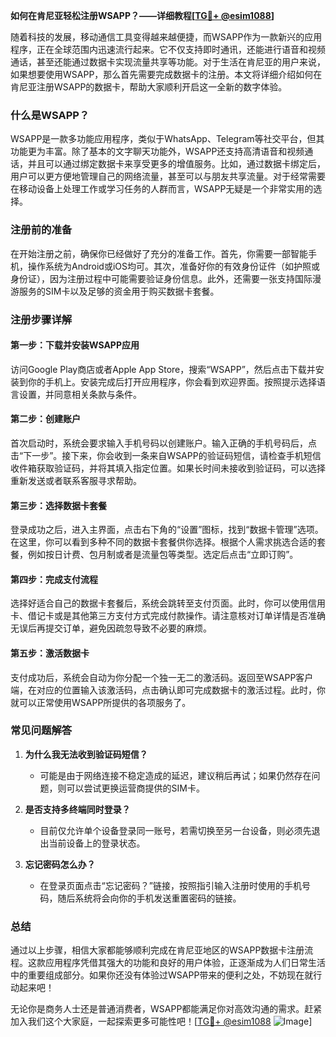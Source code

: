 **如何在肯尼亚轻松注册WSAPP？——详细教程[[TG💪+ @esim1088](https://t.me/s/esim1088)]**

随着科技的发展，移动通信工具变得越来越便捷，而WSAPP作为一款新兴的应用程序，正在全球范围内迅速流行起来。它不仅支持即时通讯，还能进行语音和视频通话，甚至还能通过数据卡实现流量共享等功能。对于生活在肯尼亚的用户来说，如果想要使用WSAPP，那么首先需要完成数据卡的注册。本文将详细介绍如何在肯尼亚注册WSAPP的数据卡，帮助大家顺利开启这一全新的数字体验。

### 什么是WSAPP？

WSAPP是一款多功能应用程序，类似于WhatsApp、Telegram等社交平台，但其功能更为丰富。除了基本的文字聊天功能外，WSAPP还支持高清语音和视频通话，并且可以通过绑定数据卡来享受更多的增值服务。比如，通过数据卡绑定后，用户可以更方便地管理自己的网络流量，甚至可以与朋友共享流量。对于经常需要在移动设备上处理工作或学习任务的人群而言，WSAPP无疑是一个非常实用的选择。

### 注册前的准备

在开始注册之前，确保你已经做好了充分的准备工作。首先，你需要一部智能手机，操作系统为Android或iOS均可。其次，准备好你的有效身份证件（如护照或身份证），因为注册过程中可能需要验证身份信息。此外，还需要一张支持国际漫游服务的SIM卡以及足够的资金用于购买数据卡套餐。

### 注册步骤详解

#### 第一步：下载并安装WSAPP应用

访问Google Play商店或者Apple App Store，搜索“WSAPP”，然后点击下载并安装到你的手机上。安装完成后打开应用程序，你会看到欢迎界面。按照提示选择语言设置，并同意相关条款与条件。

#### 第二步：创建账户

首次启动时，系统会要求输入手机号码以创建账户。输入正确的手机号码后，点击“下一步”。接下来，你会收到一条来自WSAPP的验证码短信，请检查手机短信收件箱获取验证码，并将其填入指定位置。如果长时间未接收到验证码，可以选择重新发送或者联系客服寻求帮助。

#### 第三步：选择数据卡套餐

登录成功之后，进入主界面，点击右下角的“设置”图标，找到“数据卡管理”选项。在这里，你可以看到多种不同的数据卡套餐供你选择。根据个人需求挑选合适的套餐，例如按日计费、包月制或者是流量包等类型。选定后点击“立即订购”。

#### 第四步：完成支付流程

选择好适合自己的数据卡套餐后，系统会跳转至支付页面。此时，你可以使用信用卡、借记卡或是其他第三方支付方式完成付款操作。请注意核对订单详情是否准确无误后再提交订单，避免因疏忽导致不必要的麻烦。

#### 第五步：激活数据卡

支付成功后，系统会自动为你分配一个独一无二的激活码。返回至WSAPP客户端，在对应的位置输入该激活码，点击确认即可完成数据卡的激活过程。此时，你就可以正常使用WSAPP所提供的各项服务了。

### 常见问题解答

1. **为什么我无法收到验证码短信？**
   - 可能是由于网络连接不稳定造成的延迟，建议稍后再试；如果仍然存在问题，则可以尝试更换运营商提供的SIM卡。

2. **是否支持多终端同时登录？**
   - 目前仅允许单个设备登录同一账号，若需切换至另一台设备，则必须先退出当前设备上的登录状态。

3. **忘记密码怎么办？**
   - 在登录页面点击“忘记密码？”链接，按照指引输入注册时使用的手机号码，随后系统将会向你的手机发送重置密码的链接。

### 总结

通过以上步骤，相信大家都能够顺利完成在肯尼亚地区的WSAPP数据卡注册流程。这款应用程序凭借其强大的功能和良好的用户体验，正逐渐成为人们日常生活中的重要组成部分。如果你还没有体验过WSAPP带来的便利之处，不妨现在就行动起来吧！

无论你是商务人士还是普通消费者，WSAPP都能满足你对高效沟通的需求。赶紧加入我们这个大家庭，一起探索更多可能性吧！[[TG💪+ @esim1088](https://t.me/s/esim1088) ![Image](https://i.postimg.cc/4NQfJmqS/Snipaste-2025-05-13-00-14-12.png)]